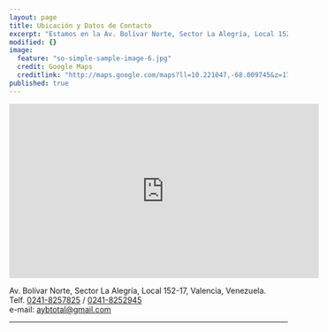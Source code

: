 ```yaml
---
layout: page
title: Ubicación y Datos de Contacto
excerpt: "Estamos en la Av. Bolívar Norte, Sector La Alegría, Local 152-17, Valencia, Venezuela."
modified: {}
image: 
  feature: "so-simple-sample-image-6.jpg"
  credit: Google Maps
  creditlink: "http://maps.google.com/maps?ll=10.221047,-68.009745&z=17&t=m&hl=es&gl=US&mapclient=embed&q=A%20%26%20B%20Total%2C%20C.A."
published: true
---
```


<iframe
    width="560" height="315"
  frameborder="0" style="border:0"
  src="https://www.google.com/maps/embed/v1/place?key=AIzaSyBn_w9H7enz2EWDHnF8bfBYRNteCAxjQKE&q=A%20%26%20B%20Total%2C%20C.A.&center=10.221047,-68.009745&zoom=17&language=es">
</iframe>

Av. Bolívar Norte, Sector La Alegría, Local 152-17, Valencia, Venezuela. 
<br/>
Telf. [0241-8257825](tel:+582418257825) / [0241-8252945](tel:+582418252945) 
<br/>
e-mail: [aybtotal@gmail.com](mailto:aybtotal@gmail.com)

---

<!--
## Acuerdo de contacto

<small>Los presupuestos tienen una fecha de vencimiento, por favor si solicita la mercancía después de esa fecha pedir re-cotización. Este mensaje de correo electrónico puede contener información confidencial o legalmente protegida y está destinado únicamente para el uso del destinatario(s) previsto. Cualquier revelación no autorizada, divulgación, distribución, copia o la toma de cualquier acción basada en la información de este documento está prohibida. Los correos electrónicos no son seguros y no se puede garantizar que esté libre de errores, ya que pueden ser interceptados, modificada, o contener virus. Cualquier persona que se comunica con nosotros por e-mail se considera que ha aceptado estos riesgos. Nombre de la empresa no se hace responsable de los errores u omisiones de este mensaje y niega cualquier responsabilidad por daños derivados de la utilización del correo electrónico. Cualquier opinión y otra declaración contenida en este mensaje y cualquier archivo adjunto son de exclusiva responsabilidad del autor y no representan necesariamente las de la empresa.</small>-->